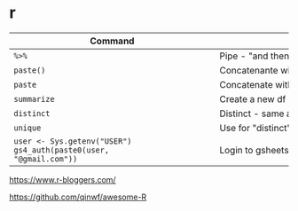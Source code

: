 # r

|&nbsp;&nbsp;&nbsp;&nbsp;&nbsp;&nbsp;&nbsp;&nbsp;&nbsp;&nbsp;&nbsp;&nbsp;&nbsp;&nbsp;&nbsp;&nbsp;&nbsp;&nbsp;&nbsp;&nbsp;&nbsp;&nbsp;&nbsp;&nbsp;&nbsp;&nbsp;&nbsp;&nbsp;&nbsp;&nbsp;&nbsp;&nbsp;Command&nbsp;&nbsp;&nbsp;&nbsp;&nbsp;&nbsp;&nbsp;&nbsp;&nbsp;&nbsp;&nbsp;&nbsp;&nbsp;&nbsp;&nbsp;&nbsp;&nbsp;&nbsp;&nbsp;&nbsp;&nbsp;&nbsp;&nbsp;&nbsp;&nbsp;&nbsp;&nbsp;&nbsp;&nbsp;&nbsp;&nbsp;&nbsp;|&nbsp;&nbsp;&nbsp;&nbsp;&nbsp;&nbsp;&nbsp;&nbsp;&nbsp;&nbsp;&nbsp;&nbsp;&nbsp;&nbsp;&nbsp;&nbsp;&nbsp;&nbsp;&nbsp;&nbsp;&nbsp;&nbsp;&nbsp;&nbsp;&nbsp;&nbsp;&nbsp;&nbsp;&nbsp;&nbsp;&nbsp;&nbsp;Description&nbsp;&nbsp;&nbsp;&nbsp;&nbsp;&nbsp;&nbsp;&nbsp;&nbsp;&nbsp;&nbsp;&nbsp;&nbsp;&nbsp;&nbsp;&nbsp;&nbsp;&nbsp;&nbsp;&nbsp;&nbsp;&nbsp;&nbsp;&nbsp;&nbsp;&nbsp;&nbsp;&nbsp;&nbsp;&nbsp;&nbsp;&nbsp;|
| ------------- | ------------- |
| <code>%>%</code>     | Pipe - "and then" order of operations  |
| <code>paste()</code>     | Concatenante without spaces  |
| <code>paste</code>     | Concatenate with spaces  |
| <code>summarize</code>     | Create a new df  |
| <code>distinct</code> | Distinct - same as in SQL |
| <code>unique</code> | Use for "distinct" with summarize |
| <code>user <- Sys.getenv("USER") gs4_auth(paste0(user, "@gmail.com"))</code> | Login to gsheets |

https://www.r-bloggers.com/

https://github.com/qinwf/awesome-R
